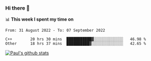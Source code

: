 ### Hi there 👋

📊 **This week I spent my time on**
<!--START_SECTION:waka-->

```text
From: 31 August 2022 - To: 07 September 2022

C++        20 hrs 30 mins  ███████████▓░░░░░░░░░░░░░   46.98 %
Other      18 hrs 37 mins  ██████████▓░░░░░░░░░░░░░░   42.65 %
```

<!--END_SECTION:waka-->


[![Paul's github stats](https://github-readme-stats.vercel.app/api?username=mickeyouyou&theme=dracula&show_icons=true)](https://github.com/anuraghazra/github-readme-stats)
